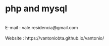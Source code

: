 # php and mysql
<br>
E-mail  : vale.residencia@gmail.com<br><br>
Website : https://vantoniobta.github.io/vantonio/
